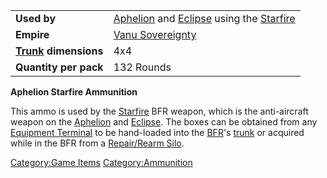 |                                  |                                                                                           |
| -------------------------------- | ----------------------------------------------------------------------------------------- |
| **Used by**                      | [Aphelion](Aphelion.md) and [Eclipse](Eclipse.md) using the [Starfire](</Starfire_(BFR)>) |
| **Empire**                       | [Vanu Sovereignty](Vanu_Sovereignty.md)                                                   |
| **[Trunk](Trunk.md) dimensions** | 4x4                                                                                       |
| **Quantity per pack**            | 132 Rounds                                                                                |

**Aphelion Starfire Ammunition**

This ammo is used by the [Starfire](</Starfire_(BFR)>) BFR
weapon, which is the anti-aircraft weapon on the
[Aphelion](Aphelion.md) and [Eclipse](Eclipse.md). The
boxes can be obtained from any [Equipment
Terminal](Equipment_Terminal.md) to be hand-loaded into the
[BFR](BattleFrame_Robotics.md)'s [trunk](trunk.md) or acquired while in
the BFR from a [Repair/Rearm Silo](Repair_Rearm_Silo.md).

[Category:Game Items](Category:Game_Items.md)
[Category:Ammunition](Category:Ammunition.md)
